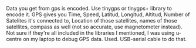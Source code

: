 Data you get from gps is encoded. Use tinygps or tinygps+ library to encode it. GPS gives you Time, Speed, Latitud, Longitud, Altitud, Number of Satelites it's connected to, Location of those satellites, names of those satellites, compass as well (not so accurate, use magnetometer instead). Not sure if they're all included in the libraries I mentioned, I was using u-centre on my laptop to debug GPS data. Used. USB-serial cable to do that.